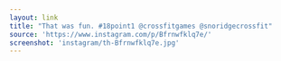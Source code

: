```yaml
---
layout: link
title: "That was fun. #18point1 @crossfitgames @snoridgecrossfit"
source: 'https://www.instagram.com/p/Bfrnwfklq7e/'
screenshot: 'instagram/th-Bfrnwfklq7e.jpg'
---
```



